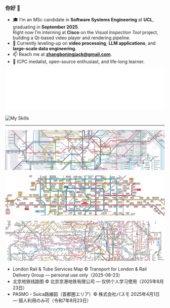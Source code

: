 ﻿### 你好 👋

- 🎓 I’m an MSc candidate in **Software Systems Engineering** at **UCL**, graduating in **September 2025**.  
  Right now I’m interning at **Cisco** on the *Visual Inspection Tool* project, building a Qt-based video player and rendering pipeline.
- 🌱 Currently leveling-up on **video processing**, **LLM applications**, and **large-scale data engineering**.
- 📫 Reach me at **zhangboningjack@gmail.com**.
- 🏅 ICPC medalist, open-source enthusiast, and life-long learner.

![Languages](./metrics.svg)

![My Skills](https://go-skill-icons.vercel.app/api/icons?i=cpp,c,java,python,javascript,typescript,html,qt,nodejs,mysql,mongodb,neo4j,tidb,spring,elementplus,flask,selenium,git,githubactions,nginx,ffmpeg,windows,ubuntu,kali,idea,cursor,audition,lightroom,photoshop,premiere)

---

<p align="center">
  <img src="assets/maps/cropped/london-centre.png" alt="London Rail &amp; Tube centre" />
</p>

<p align="center">
  <img src="assets/maps/cropped/beijing-centre.png" alt="Beijing Subway centre" />
</p>

<p align="center">
  <img src="assets/maps/cropped/tokyo-centre.png" alt="Tokyo Metro centre" />
</p>

- London Rail & Tube Services Map © Transport for London & Rail Delivery Group — personal use only（<!--MAP_UPDATE_DATE_EN-->2025-08-23<!--/MAP_UPDATE_DATE_EN-->）  
- 北京地铁线路图 © 北京京港地铁有限公司 — 仅供个人学习使用（<!--MAP_UPDATE_DATE_CN-->2025年8月23日<!--/MAP_UPDATE_DATE_CN-->）  
- PASMO・Suica路線図（首都圏エリア）© 株式会社パスモ 2025年4月1日 — 個人利用のみ可（<!--MAP_UPDATE_DATE_JP-->令和7年8月23日<!--/MAP_UPDATE_DATE_JP-->）









